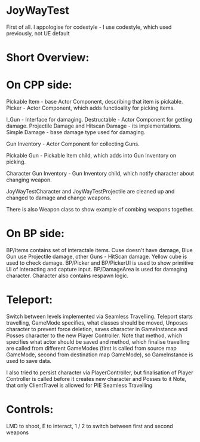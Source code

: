 # JoyWayTest
First of all. I appologise for codestyle - I use codestyle, which used previously, not UE default

# Short Overview:
# On CPP side:
Pickable Item - base Actor Component, describing that item is pickable.
Picker - Actor Component, which adds functioality for picking items.

I_Gun - Interface for damaging.
Destructable - Actor Component for getting damage.
Projectile Damage and Hitscan Damage - its implementations.
Simple Damage - base damage type used for damaging.

Gun Inventory - Actor Component for collecting Guns.

Pickable Gun - Pickable Item child, which adds into Gun Inventory on picking.

Character Gun Inventory - Gun Inventory child, which notify character about changing weapon.

JoyWayTestCharacter and JoyWayTestProjectile are cleaned up and changed to damage and change weapons.

There is also Weapon class to show example of combing weapons together.

# On BP side:
BP/Items contains set of interactale items. Cuse doesn't have damage, Blue Gun use Projectile damage, other Guns - HitScan damage.
Yellow cube is used to check damage.
BP/Picker and BP/PickerUI is used to show primitive UI of interacting and capture input.
BP/DamageArea is used for damaging character.
Character also contains respawn logic.

# Teleport:
Switch between levels implemented via Seamless Travelling. Teleport starts travelling, GameMode specifies, what classes should be moved, Unposes character to prevent force deletion, saves character in GameInstance and Posses character to the new Player Controller. Note that method, which specifies what actor should be saved and method, which finalise travelling are called from different GameModes (first is called from source map GameMode, second from destination map GameMode), so GameInstance is used to save data.

I also tried to persist character via PlayerController, but finalisation of Player Controller is called before it creates new character and Posses to it
Note, that only ClientTravel is allowed for PIE Seamless Travelling

# Controls:
LMD to shoot, E to interact, 1 / 2 to switch between first and second weapons
